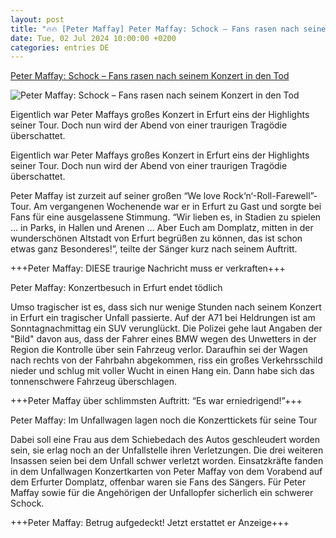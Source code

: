 ```yaml
---
layout: post
title: "🔥🔥 [Peter Maffay] Peter Maffay: Schock – Fans rasen nach seinem Konzert in den Tod"
date: Tue, 02 Jul 2024 10:00:00 +0200
categories: entries DE
---
```

[Peter Maffay: Schock – Fans rasen nach seinem Konzert in den Tod](https://www.schlager.de/news/peter-maffay-schock-fans-konzert-tod-unfall/259997/)

![Peter Maffay: Schock – Fans rasen nach seinem Konzert in den Tod](https://static.schlager.de/uploads/2024/07/www.schlager.de-peter-maffay-schock-fans-rasen-nach-seinem-konzert-in-den-tod-imago0703932162h.jpg)

Eigentlich war Peter Maffays großes Konzert in Erfurt eins der Highlights seiner Tour. Doch nun wird der Abend von einer traurigen Tragödie überschattet.

Eigentlich war Peter Maffays großes Konzert in Erfurt eins der Highlights seiner Tour. Doch nun wird der Abend von einer traurigen Tragödie überschattet.

Peter Maffay ist zurzeit auf seiner großen “We love Rock‘n‘-Roll-Farewell”-Tour. Am vergangenen Wochenende war er in Erfurt zu Gast und sorgte bei Fans für eine ausgelassene Stimmung. “Wir lieben es, in Stadien zu spielen … in Parks, in Hallen und Arenen … Aber Euch am Domplatz, mitten in der wunderschönen Altstadt von Erfurt begrüßen zu können, das ist schon etwas ganz Besonderes!”, teilte der Sänger kurz nach seinem Auftritt.

+++Peter Maffay: DIESE traurige Nachricht muss er verkraften+++

Peter Maffay: Konzertbesuch in Erfurt endet tödlich

Umso tragischer ist es, dass sich nur wenige Stunden nach seinem Konzert in Erfurt ein tragischer Unfall passierte. Auf der A71 bei Heldrungen ist am Sonntagnachmittag ein SUV verunglückt. Die Polizei gehe laut Angaben der "Bild" davon aus, dass der Fahrer eines BMW wegen des Unwetters in der Region die Kontrolle über sein Fahrzeug verlor. Daraufhin sei der Wagen nach rechts von der Fahrbahn abgekommen, riss ein großes Verkehrsschild nieder und schlug mit voller Wucht in einen Hang ein. Dann habe sich das tonnenschwere Fahrzeug überschlagen.

+++Peter Maffay über schlimmsten Auftritt: “Es war erniedrigend!”+++

Peter Maffay: Im Unfallwagen lagen noch die Konzerttickets für seine Tour

Dabei soll eine Frau aus dem Schiebedach des Autos geschleudert worden sein, sie erlag noch an der Unfallstelle ihren Verletzungen. Die drei weiteren Insassen seien bei dem Unfall schwer verletzt worden. Einsatzkräfte fanden in dem Unfallwagen Konzertkarten von Peter Maffay von dem Vorabend auf dem Erfurter Domplatz, offenbar waren sie Fans des Sängers. Für Peter Maffay sowie für die Angehörigen der Unfallopfer sicherlich ein schwerer Schock.

+++Peter Maffay: Betrug aufgedeckt! Jetzt erstattet er Anzeige+++

